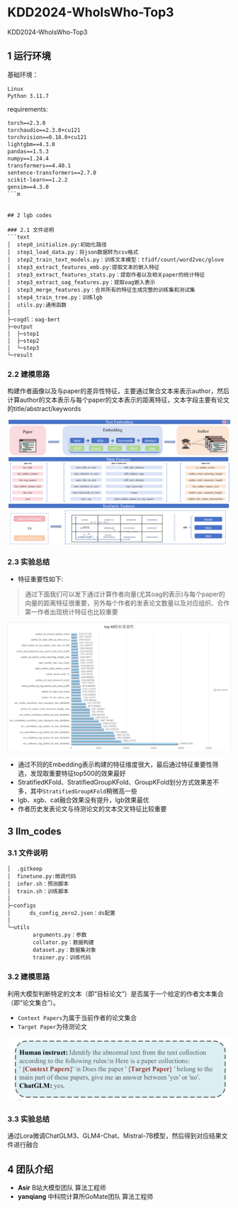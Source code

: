 # KDD2024-WhoIsWho-Top3
KDD2024-WhoIsWho-Top3

## 1 运行环境
基础环境：
```text
Linux
Python 3.11.7
```
requirements:
```text
torch==2.3.0
torchaudio==2.3.0+cu121
torchvision==0.18.0+cu121
lightgbm==4.3.0
pandas==1.5.3
numpy==1.24.4
transformers==4.40.1
sentence-transformers==2.7.0
scikit-learn==1.2.2
gensim==4.3.0
```m


## 2 lgb codes

### 2.1 文件说明
```text
│  step0_initialize.py:初始化路径
│  step1_load_data.py：将json数据转为csv格式
│  step2_train_text_models.py：训练文本模型：tfidf/count/word2vec/glove
│  step3_extract_features_emb.py:提取文本的嵌入特征
│  step3_extract_features_stats.py：提取作者以及相关paper的统计特征
│  step3_extract_oag_features.py：提取oag嵌入表示
│  step3_merge_features.py：合并所有的特征生成完整的训练集和测试集
│  step4_train_tree.py：训练lgb
│  utils.py:通用函数
│
├─cogdl：oag-bert
├─output
│  ├─step1
│  ├─step2
│  └─step3
└─result
```

### 2.2 建模思路
构建作者画像以及与paper的差异性特征，主要通过聚合文本来表示author，然后计算author的文本表示与每个paper的文本表示的距离特征，文本字段主要有论文的title/abstract/keywords

![](resources/WhoIsWho_01.png)

### 2.3 实验总结
- 特征重要性如下:

> 通过下面我们可以发下通过计算作者向量(尤其oag的表示)与每个paper的向量的距离特征很重要，另外每个作者的发表论文数量以及对应组织、合作第一作者出现统计特征也比较重要

![imp](resources/imp.png)

- 通过不同的Embedding表示构建的特征维度很大，最后通过特征重要性筛选，发现取重要特征top500的效果最好
- StratifiedKFold、StratifiedGroupKFold、GroupKFold划分方式效果差不多，其中`StratifiedGroupKFold`稍微高一些
- lgb、xgb、cat融合效果没有提升，lgb效果最优
- 作者历史发表论文与待测论文的文本交叉特征比较重要


## 3 llm_codes
### 3.1 文件说明
```text
│  .gitkeep
│  finetune.py:微调代码
│  infer.sh：预测脚本
│  train.sh：训练脚本
│
├─configs
│      ds_config_zero2.json：ds配置
│
└─utils
        arguments.py：参数
        collator.py：数据构建
        dataset.py：数据集对象
        trainer.py：训练代码
```
### 3.2 建模思路

利用大模型判断特定的文本（即“目标论文”）是否属于一个给定的作者文本集合（即“论文集合”）。

- `Context Papers`为属于当前作者的论文集合
- `Target Paper`为待测论文

![instruction.png](resources/instruction.png)

### 3.3 实验总结

通过Lora微调ChatGLM3、GLM4-Chat、Mistral-7B模型，然后得到对应结果文件进行融合

## 4 团队介绍
- **Asir** B站大模型团队 算法工程师
- **yanqiang** 中科院计算所GoMate团队 算法工程师

